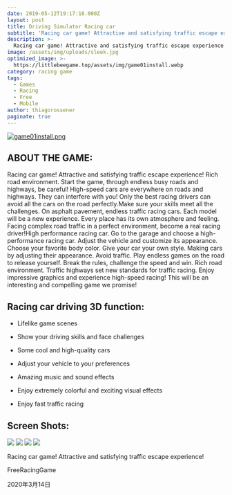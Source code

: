 ```yaml
---
date: 2019-05-12T19:17:18.000Z
layout: post
title: Driving Simulator Racing car
subtitle: 'Racing car game! Attractive and satisfying traffic escape experience!'
description: >-
  Racing car game! Attractive and satisfying traffic escape experience!
image: /assets/img/uploads/sleek.jpg
optimized_image: >-
  https://littlebeegame.top/assets/img/game01install.webp
category: racing game
tags:
  - Games
  - Racing
  - Free
  - Mobile
author: thiagorossener
paginate: true
---
```


[![game01install.png](https://littlebeegame.top/assets/img/game01install.webp)](https://littlebeegame.top/download/com.HighwayRacingInCar.FreeRacingGame.apk)

##   **ABOUT THE GAME:**
Racing car game! Attractive and satisfying traffic escape experience! 
Rich road environment. Start the game, through endless busy roads and highways, be careful! High-speed cars are everywhere on roads and highways. They can interfere with you! Only the best racing drivers can avoid all the cars on the road perfectly.Make sure your skills meet all the challenges. On asphalt pavement, endless traffic racing cars. Each model will be a new experience. Every place has its own atmosphere and feeling. Facing complex road traffic in a perfect environment, become a real racing driver!High performance racing car. Go to the garage and choose a high-performance racing car. Adjust the vehicle and customize its appearance. Choose your favorite body color. Give your car your own style. Making cars by adjusting their appearance.
Avoid traffic. Play endless games on the road to release yourself. Break the rules, challenge the speed and win.
Rich road environment. Traffic highways set new standards for traffic racing. Enjoy impressive graphics and experience high-speed racing! This will be an interesting and compelling game we promise! 
## Racing car driving 3D function:
- Lifelike game scenes
- Show your driving skills and face challenges
 
- Some cool and high-quality cars
 
- Adjust your vehicle to your preferences
 
- Amazing music and sound effects
 
- Enjoy extremely colorful and exciting visual effects
 
- Enjoy fast traffic racing</font>


##   Screen Shots:

![](https://i.loli.net/2020/03/14/RhDJbUp42ixnM1s.jpg)
![](https://i.loli.net/2020/03/14/6qzdy3GZihmaP7H.jpg)
![](https://i.loli.net/2020/03/14/T1s5dJhAyIrV8Kp.jpg)
![](https://i.loli.net/2020/03/14/MsmRI4TSpBhqUuy.jpg)

Racing car game! Attractive and satisfying traffic escape experience!
 
 
FreeRacingGame
 
2020年3月14日

